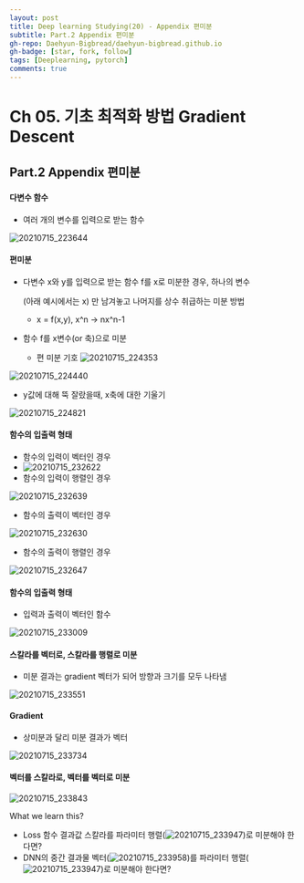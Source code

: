 ```yaml
---
layout: post
title: Deep learning Studying(20) - Appendix 편미분
subtitle: Part.2 Appendix 편미분
gh-repo: Daehyun-Bigbread/daehyun-bigbread.github.io
gh-badge: [star, fork, follow]
tags: [Deeplearning, pytorch]
comments: true
---
```


# Ch 05. 기초 최적화 방법 Gradient Descent

## Part.2 Appendix 편미분

#### 다변수 함수

* 여러 개의 변수를 입력으로 받는 함수

![20210715_223644](../../assets/img/20210715_223644.png)

#### 편미분

* 다변수 x와 y를 입력으로 받는 함수 f를 x로 미분한 경우, 하나의 변수

  (아래 예시에서는 x) 만 남겨놓고 나머지를 상수 취급하는 미분 방법

  * x = f(x,y), x^n -> nx^n-1

* 함수 f를 x변수(or 축)으로 미분

  * 편 미분 기호 ![20210715_224353](../../assets/img/20210715_224353.png)

![20210715_224440](../../assets/img/20210715_224440.png)

* y값에 대해 뚝 잘랐을때, x축에 대한 기울기

![20210715_224821](../../assets/img/20210715_224821.png)

#### 함수의 입출력 형태

* 함수의 입력이 벡터인 경우
* ![20210715_232622](../../assets/img/20210715_232622.png)
* 함수의 입력이 행렬인 경우

![20210715_232639](../../assets/img/20210715_232639.png)

* 함수의 출력이 벡터인 경우

![20210715_232630](../../assets/img/20210715_232630.png)

* 함수의 출력이 행렬인 경우

![20210715_232647](../../assets/img/20210715_232647.png)



#### 함수의 입출력 형태

* 입력과 출력이 벡터인 함수

![20210715_233009](../../assets/img/20210715_233009.png)

#### 스칼라를 벡터로, 스칼라를 행렬로 미분

* 미분 결과는 gradient 벡터가 되어 방향과 크기를 모두 나타냄

![20210715_233551](../../assets/img/20210715_233551.png)



#### Gradient

* 상미분과 달리 미분 결과가 벡터

![20210715_233734](../../assets/img/20210715_233734.png)



#### 벡터를 스칼라로, 벡터를 벡터로 미분

![20210715_233843](../../assets/img/20210715_233843.png)



What we learn this?

* Loss 함수 결과값 스칼라를 파라미터 행렬(![20210715_233947](../../assets/img/20210715_233947.png))로 미분해야 한다면?
* DNN의 중간 결과물 벡터(![20210715_233958](../../assets/img/20210715_233958.png))를 파라미터 행렬(![20210715_233947](../../assets/img/20210715_233947.png))로 미분해야 한다면?

